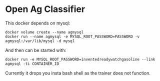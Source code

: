 Open Ag Classifier
==================

This docker depends on mysql:

    docker volume create --name agmysql
    docker run --name agmysql -e MYSQL_ROOT_PASSWORD=PASSWORD -v agmysql:/var/lib/mysql -d mysql

And then can be started with:

    docker run -e MYSQL_ROOT_PASSWORD=inventedreadywatchgasoline --link agmysql -ti CONTAINER_ID

Currently it drops you insta bash shell as the trainer does not function.
